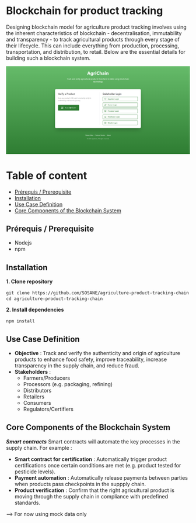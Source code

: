 # Blockchain for product tracking
Designing blockchain model for agriculture product tracking involves using the inherent characteristics of blockchain - decentralisation, immutability and transparency - to track agricultural products through every stage of their lifecycle. This can include everything from production, processing, transportation, and distribution, to retail. Below are the essential details for building such a blockchain system.

![AgrichainHomepage](./assets/agrichain-homepage.png)

# Table of content
- [Prérequis / Prerequisite](#prérequis--prerequisite)
- [Installation](#installation)
- [Use Case Definition](#use-case-definition)
- [Core Components of the Blockchain System](#core-components-of-the-blockchain-system)

## Prérequis / Prerequisite
- Nodejs
- npm

## Installation
**1. Clone repository** 
```
git clone https://github.com/SOSANE/agriculture-product-tracking-chain
cd agriculture-product-tracking-chain
```

**2. Install dependencies** 
```
npm install
```

## Use Case Definition
- **Objective** : Track and verify the authenticity and origin of agriculture products to enhance food safety, improve traceability, increase transparency in the supply chain, and reduce fraud.
- **Stakeholders** : 
    - Farmers/Producers
    - Processors (e.g. packaging, refining)
    - Distributors
    - Retailers
    - Consumers
    - Regulators/Certifiers

## Core Components of the Blockchain System
***Smart contracts***
Smart contracts will automate the key processes in the supply chain. For example :
- **Smart contract for certification** : Automatically trigger product certifications once certain conditions are met (e.g. product tested for pesticide levels).
- **Payment automation** : Automatically release payments between parties when products pass checkpoints in the suppply chain.
- **Product verification** : Confirm that the right agricultural product is moving through the supply chain in compliance with predefined standards.


--> For now using mock data only